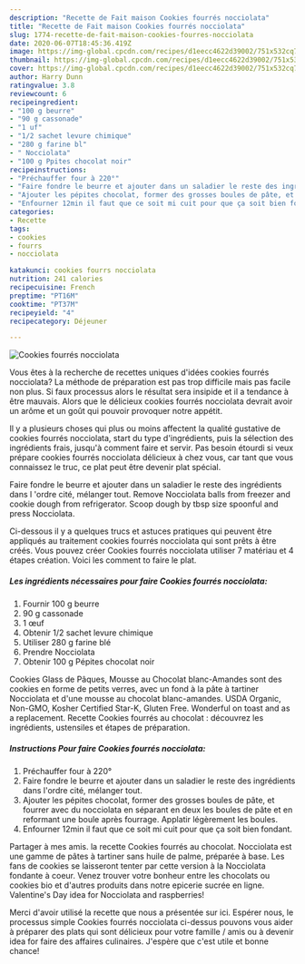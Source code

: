 ```yaml
---
description: "Recette de Fait maison Cookies fourrés nocciolata"
title: "Recette de Fait maison Cookies fourrés nocciolata"
slug: 1774-recette-de-fait-maison-cookies-fourres-nocciolata
date: 2020-06-07T18:45:36.419Z
image: https://img-global.cpcdn.com/recipes/d1eecc4622d39002/751x532cq70/cookies-fourres-nocciolata-photo-principale-de-la-recette.jpg
thumbnail: https://img-global.cpcdn.com/recipes/d1eecc4622d39002/751x532cq70/cookies-fourres-nocciolata-photo-principale-de-la-recette.jpg
cover: https://img-global.cpcdn.com/recipes/d1eecc4622d39002/751x532cq70/cookies-fourres-nocciolata-photo-principale-de-la-recette.jpg
author: Harry Dunn
ratingvalue: 3.8
reviewcount: 6
recipeingredient:
- "100 g beurre"
- "90 g cassonade"
- "1 uf"
- "1/2 sachet levure chimique"
- "280 g farine bl"
- " Nocciolata"
- "100 g Ppites chocolat noir"
recipeinstructions:
- "Préchauffer four à 220°"
- "Faire fondre le beurre et ajouter dans un saladier le reste des ingrédients dans l&#39;ordre cité, mélanger tout."
- "Ajouter les pépites chocolat, former des grosses boules de pâte, et fourrer avec du nocciolata en séparant en deux les boules de pâte et en reformant une boule après fourrage. Applatir légèrement les boules."
- "Enfourner 12min il faut que ce soit mi cuit pour que ça soit bien fondant."
categories:
- Recette
tags:
- cookies
- fourrs
- nocciolata

katakunci: cookies fourrs nocciolata 
nutrition: 241 calories
recipecuisine: French
preptime: "PT16M"
cooktime: "PT37M"
recipeyield: "4"
recipecategory: Déjeuner

---
```



![Cookies fourrés nocciolata](https://img-global.cpcdn.com/recipes/d1eecc4622d39002/751x532cq70/cookies-fourres-nocciolata-photo-principale-de-la-recette.jpg)

Vous êtes à la recherche de recettes uniques d'idées cookies fourrés nocciolata? La méthode de préparation est pas trop difficile mais pas facile non plus. Si faux processus alors le résultat sera insipide et il a tendance à être mauvais. Alors que le délicieux cookies fourrés nocciolata devrait avoir un arôme et un goût qui pouvoir provoquer notre appétit.

Il y a plusieurs choses qui plus ou moins affectent la qualité gustative de cookies fourrés nocciolata, start du type d'ingrédients, puis la sélection des ingrédients frais, jusqu'à comment faire et servir. Pas besoin étourdi si veux prépare cookies fourrés nocciolata délicieux à chez vous, car tant que vous connaissez le truc, ce plat peut être devenir plat spécial.

Faire fondre le beurre et ajouter dans un saladier le reste des ingrédients dans l &#39;ordre cité, mélanger tout. Remove Nocciolata balls from freezer and cookie dough from refrigerator. Scoop dough by tbsp size spoonful and press Nocciolata.


Ci-dessous il y a quelques trucs et astuces pratiques qui peuvent être appliqués au traitement cookies fourrés nocciolata qui sont prêts à être créés. Vous pouvez créer Cookies fourrés nocciolata utiliser 7 matériau et 4 étapes création. Voici les comment to faire le plat.

<!--inarticleads1-->

##### Les ingrédients nécessaires pour faire Cookies fourrés nocciolata:

1. Fournir 100 g beurre
1.  90 g cassonade
1.  1 œuf
1. Obtenir 1/2 sachet levure chimique
1. Utiliser 280 g farine blé
1. Prendre  Nocciolata
1. Obtenir 100 g Pépites chocolat noir


Cookies Glass de Pâques, Mousse au Chocolat blanc-Amandes sont des cookies en forme de petits verres, avec un fond à la pâte à tartiner Nocciolata et d&#39;une mousse au chocolat blanc-amandes. USDA Organic, Non-GMO, Kosher Certified Star-K, Gluten Free. Wonderful on toast and as a replacement. Recette Cookies fourrés au chocolat : découvrez les ingrédients, ustensiles et étapes de préparation. 

<!--inarticleads2-->

##### Instructions Pour faire Cookies fourrés nocciolata:

1. Préchauffer four à 220°
1. Faire fondre le beurre et ajouter dans un saladier le reste des ingrédients dans l&#39;ordre cité, mélanger tout.
1. Ajouter les pépites chocolat, former des grosses boules de pâte, et fourrer avec du nocciolata en séparant en deux les boules de pâte et en reformant une boule après fourrage. Applatir légèrement les boules.
1. Enfourner 12min il faut que ce soit mi cuit pour que ça soit bien fondant.


Partager à mes amis. la recette Cookies fourrés au chocolat. Nocciolata est une gamme de pâtes à tartiner sans huile de palme, préparée à base. Les fans de cookies se laisseront tenter par cette version à la Nocciolata fondante à coeur. Venez trouver votre bonheur entre les chocolats ou cookies bio et d&#39;autres produits dans notre epicerie sucrée en ligne. Valentine&#39;s Day idea for Nocciolata and raspberries! 


Merci d'avoir utilisé la recette que nous a présentée sur ici. Espérer nous, le processus simple Cookies fourrés nocciolata ci-dessus pouvons vous aider à préparer des plats qui sont délicieux pour votre famille / amis ou à devenir idea for faire des affaires culinaires. J'espère que c'est utile et bonne chance!
